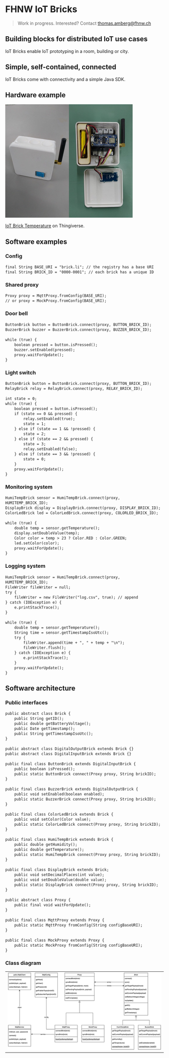 # FHNW IoT Bricks
> Work in progress. Interested? Contact thomas.amberg@fhnw.ch
## Building blocks for distributed IoT use cases
IoT Bricks enable IoT prototyping in a room, building or city.
## Simple, self-contained, connected
IoT Bricks come with connectivity and a simple Java SDK.
## Hardware example
<img src="IoTBrickTemperature.jpg"/>

[IoT Brick Temperature](https://www.thingiverse.com/thing:3638252) on Thingiverse.

## Software examples
### Config
```
final String BASE_URI = "brick.li"; // the registry has a base URI
final String BRICK_ID = "0000-0001"; // each brick has a unique ID
```
### Shared proxy
```
Proxy proxy = MqttProxy.fromConfig(BASE_URI);
// or proxy = MockProxy.fromConfig(BASE_URI);
```
### Door bell
```
ButtonBrick button = ButtonBrick.connect(proxy, BUTTON_BRICK_ID);
BuzzerBrick buzzer = BuzzerBrick.connect(proxy, BUZZER_BRICK_ID);

while (true) {
    boolean pressed = button.isPressed();
    buzzer.setEnabled(pressed);
    proxy.waitForUpdate();
}
```
### Light switch
```
ButtonBrick button = ButtonBrick.connect(proxy, BUTTON_BRICK_ID);
RelayBrick relay = RelayBrick.connect(proxy, RELAY_BRICK_ID);

int state = 0;
while (true) {
    boolean pressed = button.isPressed();
    if (state == 0 && pressed) {
        relay.setEnabled(true);
        state = 1;
    } else if (state == 1 && !pressed) {
        state = 2;
    } else if (state == 2 && pressed) {
        state = 3;
        relay.setEnabled(false);
    } else if (state == 3 && !pressed) {
        state = 0;
    }
    proxy.waitForUpdate();
}
```
### Monitoring system
```
HumiTempBrick sensor = HumiTempBrick.connect(proxy, HUMITEMP_BRICK_ID);
DisplayBrick display = DisplayBrick.connect(proxy, DISPLAY_BRICK_ID);
ColorLedBrick led = ColorLedBrick.connect(proxy, COLORLED_BRICK_ID);

while (true) {
    double temp = sensor.getTemperature();
    display.setDoubleValue(temp);
    Color color = temp > 23 ? Color.RED : Color.GREEN;
    led.setColor(color);
    proxy.waitForUpdate();
}
```
### Logging system
```
HumiTempBrick sensor = HumiTempBrick.connect(proxy, HUMITEMP_BRICK_ID);
FileWriter fileWriter = null;
try {
    fileWriter = new FileWriter("log.csv", true); // append
} catch (IOException e) {
    e.printStackTrace();
}

while (true) {
    double temp = sensor.getTemperature();
    String time = sensor.getTimestampIsoUtc();
    try {
        fileWriter.append(time + ", " + temp + "\n");
        fileWriter.flush();
    } catch (IOException e) {
        e.printStackTrace();
    }
    proxy.waitForUpdate();
}
```
## Software architecture
### Public interfaces
```
public abstract class Brick {
    public String getID();
    public double getBatteryVoltage();
    public Date getTimestamp();
    public String getTimestampIsoUtc();
}

public abstract class DigitalOutputBrick extends Brick {}
public abstract class DigitalInputBrick extends Brick {}

public final class ButtonBrick extends DigitalInputBrick {
    public boolean isPressed();
    public static ButtonBrick connect(Proxy proxy, String brickID);
}

public final class BuzzerBrick extends DigitalOutputBrick {
    public void setEnabled(boolean enabled);
    public static BuzzerBrick connect(Proxy proxy, String brickID);
}

public final class ColorLedBrick extends Brick {
    public void setColor(Color value);
    public static ColorLedBrick connect(Proxy proxy, String brickID);
}

public final class HumiTempBrick extends Brick {
    public double getHumidity();
    public double getTemperature();
    public static HumiTempBrick connect(Proxy proxy, String brickID);
}

public final class DisplayBrick extends Brick;
    public void setDecimalPlaces(int value);
    public void setDoubleValue(double value);
    public static DisplayBrick connect(Proxy proxy, String brickID);
}

public abstract class Proxy {
    public final void waitForUpdate();
}

public final class MqttProxy extends Proxy {
    public static MqttProxy fromConfig(String configBaseURI);
}     

public final class MockProxy extends Proxy {
    public static MockProxy fromConfig(String configBaseURI);
}
```
### Class diagram
<table><tr><td><img width="600" src="IoTBricksClassDiagram.jpg"></td></tr></table>

